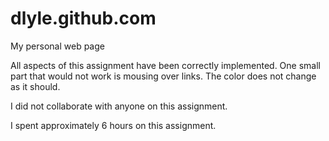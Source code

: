 dlyle.github.com
================

My personal web page

All aspects of this assignment have been correctly implemented.
One small part that would not work is mousing over links. The color
does not change as it should. 

I did not collaborate with anyone on this assignment. 

I spent approximately 6 hours on this assignment.

